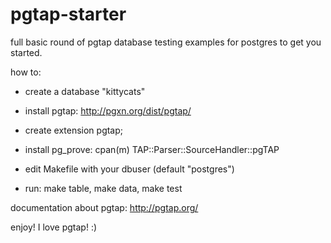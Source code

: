 pgtap-starter
=============

full basic round of pgtap database testing examples for postgres to get you
started.

how to:

* create a database "kittycats"
* install pgtap: http://pgxn.org/dist/pgtap/
* create extension pgtap;
* install pg_prove: cpan(m) TAP::Parser::SourceHandler::pgTAP

* edit Makefile with your dbuser (default "postgres")
* run: make table, make data, make test

documentation about pgtap: http://pgtap.org/

enjoy! I love pgtap! :)
